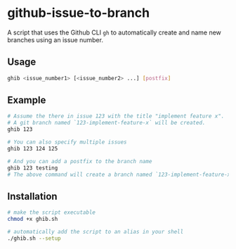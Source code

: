 # github-issue-to-branch

A script that uses the Github CLI `gh` to automatically create and name new branches using an issue number.

## Usage

```bash
ghib <issue_number1> [<issue_number2> ...] [postfix]
```

## Example

```bash
# Assume the there in issue 123 with the title "implement feature x".
# A git branch named `123-implement-feature-x` will be created.
ghib 123

# You can also specify multiple issues
ghib 123 124 125

# And you can add a postfix to the branch name
ghib 123 testing
# The above command will create a branch named `123-implement-feature-x-testing`
```

## Installation

```bash
# make the script executable
chmod +x ghib.sh

# automatically add the script to an alias in your shell
./ghib.sh --setup
```
